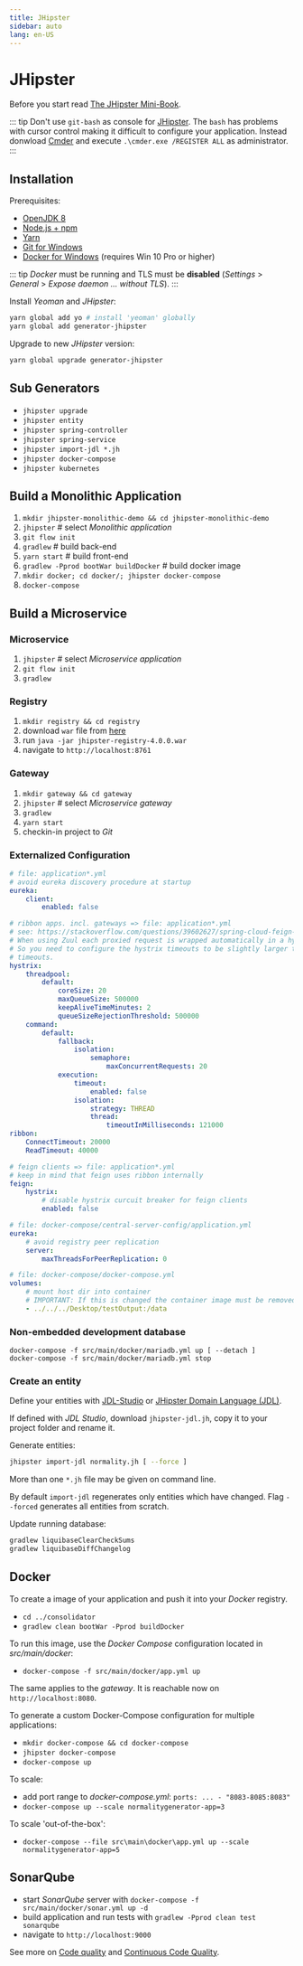 ```yaml
---
title: JHipster
sidebar: auto
lang: en-US
---
```

# JHipster

Before you start read [The JHipster Mini-Book](https://www.infoq.com/minibooks/jhipster-4x-mini-book).

::: tip
Don't use `git-bash` as console for [JHipster](https://www.jhipster.tech/). The `bash` has problems with cursor control making it difficult to configure your application. Instead donwload [Cmder](http://cmder.net/) and execute `.\cmder.exe /REGISTER ALL` as administrator.
:::

## Installation

Prerequisites:

* [OpenJDK 8](https://openjdk.java.net/)
* [Node.js + npm](https://nodejs.org/en/)
* [Yarn](https://yarnpkg.com/en/docs/install#windows-stable)
* [Git for Windows](https://git-scm.com/download/win)
* [Docker for Windows](https://docs.docker.com/docker-for-windows/install/) (requires Win 10 Pro or higher)

::: tip
_Docker_ must be running and TLS must be **disabled** (_Settings_ > _General_ > _Expose daemon ... without TLS_).
:::

Install _Yeoman_ and _JHipster_:

```bash
yarn global add yo # install 'yeoman' globally
yarn global add generator-jhipster
```

Upgrade to new _JHipster_ version:

```bash
yarn global upgrade generator-jhipster
```

## Sub Generators

* `jhipster upgrade`
* `jhipster entity`
* `jhipster spring-controller`
* `jhipster spring-service`
* `jhipster import-jdl *.jh`
* `jhipster docker-compose`
* `jhipster kubernetes`

## Build a Monolithic Application

1. `mkdir jhipster-monolithic-demo && cd jhipster-monolithic-demo`
1. `jhipster`  # select _Monolithic application_
1. `git flow init`
1. `gradlew` # build back-end
1. `yarn start` # build front-end
1. `gradlew -Pprod bootWar buildDocker` # build docker image
1. `mkdir docker; cd docker/; jhipster docker-compose`
1. `docker-compose`

## Build a Microservice

### Microservice

1. `jhipster` # select _Microservice application_
1. `git flow init`
1. `gradlew`

### Registry

1. `mkdir registry && cd registry`
1. download `war` file from [here](https://github.com/jhipster/jhipster-registry/releases)
1. run `java -jar jhipster-registry-4.0.0.war`
1. navigate to `http://localhost:8761`

### Gateway

1. `mkdir gateway && cd gateway`
1. `jhipster` # select _Microservice gateway_
1. `gradlew`
1. `yarn start`
1. checkin-in project to _Git_

### Externalized Configuration

```yml
# file: application*.yml
# avoid eureka discovery procedure at startup
eureka:
    client:
        enabled: false
```

```yml
# ribbon apps. incl. gateways => file: application*.yml
# see: https://stackoverflow.com/questions/39602627/spring-cloud-feign-hytrix-first-call-timeout
# When using Zuul each proxied request is wrapped automatically in a hystrix command.
# So you need to configure the hystrix timeouts to be slightly larger than the ribbon
# timeouts.
hystrix:
    threadpool:
        default:
            coreSize: 20
            maxQueueSize: 500000
            keepAliveTimeMinutes: 2
            queueSizeRejectionThreshold: 500000
    command:
        default:
            fallback:
                isolation:
                    semaphore:
                        maxConcurrentRequests: 20
            execution:
                timeout:
                    enabled: false
                isolation:
                    strategy: THREAD
                    thread:
                        timeoutInMilliseconds: 121000
ribbon:
    ConnectTimeout: 20000
    ReadTimeout: 40000
```

```yml
# feign clients => file: application*.yml
# keep in mind that feign uses ribbon internally
feign:
    hystrix:
        # disable hystrix curcuit breaker for feign clients
        enabled: false
```

```yml
# file: docker-compose/central-server-config/application.yml
eureka:
    # avoid registry peer replication
    server:
        maxThreadsForPeerReplication: 0
```

```yml
# file: docker-compose/docker-compose.yml
volumes:
    # mount host dir into container
    # IMPORTANT: If this is changed the container image must be removed from docker registry.
    - ../../../Desktop/testOutput:/data
```

### Non-embedded development database

```docker
docker-compose -f src/main/docker/mariadb.yml up [ --detach ]
docker-compose -f src/main/docker/mariadb.yml stop
```

### Create an entity

Define your entities with [JDL-Studio](https://start.jhipster.tech/jdl-studio/) or [JHipster Domain Language (JDL)](https://www.jhipster.tech/jdl/).

If defined with _JDL Studio_, download `jhipster-jdl.jh`, copy it to your project folder and rename it.

Generate entities:

```bash
jhipster import-jdl normality.jh [ --force ]
```

More than one `*.jh` file may be given on command line.

By default `import-jdl` regenerates only entities which have changed. Flag `--forced` generates all entities from scratch.

Update running database:

```bash
gradlew liquibaseClearCheckSums
gradlew liquibaseDiffChangelog
```

## Docker

To create a image of your application and push it into your _Docker_ registry.

* `cd ../consolidator`
* `gradlew clean bootWar -Pprod buildDocker`

To run this image, use the _Docker Compose_ configuration located in _src/main/docker_:

* `docker-compose -f src/main/docker/app.yml up`

The same applies to the _gateway_. It is reachable now on `http://localhost:8080`.

To generate a custom Docker-Compose configuration for multiple applications:

* `mkdir docker-compose && cd docker-compose`
* `jhipster docker-compose`
* `docker-compose up`

To scale:

* add port range to _docker-compose.yml_: `ports: ... - "8083-8085:8083"`
* `docker-compose up --scale normalitygenerator-app=3`

To scale 'out-of-the-box':

* `docker-compose --file src\main\docker\app.yml up --scale normalitygenerator-app=5`

## SonarQube

* start _SonarQube_ server with `docker-compose -f src/main/docker/sonar.yml up -d`
* build application and run tests with `gradlew -Pprod clean test sonarqube`
* navigate to `http://localhost:9000`

See more on [Code quality](https://www.jhipster.tech/code-quality/) and [Continuous Code Quality](https://www.sonarqube.org/).

